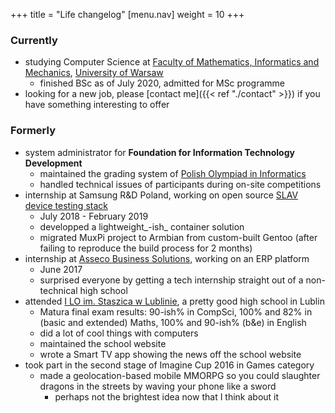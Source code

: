 +++
title = "Life changelog"
  [menu.nav]
  weight = 10
+++

### Currently

- studying Computer Science at [Faculty of Mathematics, Informatics and Mechanics](https://mimuw.edu.pl), [University of Warsaw](https://uw.edu.pl)
  - finished BSc as of July 2020, admitted for MSc programme
- looking for a new job, please [contact me]({{< ref "./contact" >}}) if you have something interesting to offer

### Formerly

- system administrator for **Foundation for Information Technology Development**
  - maintained the grading system of [Polish Olympiad in Informatics](https://oi.edu.pl)
  - handled technical issues of participants during on-site competitions
- internship at Samsung R&D Poland, working on open source [SLAV device testing stack](https://github.com/SamsungSLAV)
  - July 2018 - February 2019
  - developped a lightweight_-ish_ container solution
  - migrated MuxPi project to Armbian from custom-built Gentoo (after failing to reproduce the build process for 2 months)
- internship at [Asseco Business Solutions](https://assecobs.pl), working on an ERP platform
  - June 2017
  - surprised everyone by getting a tech internship straight out of a non-technical high school
- attended [I LO im. Staszica w Lublinie](https://lo1.lublin.eu), a pretty good high school in Lublin
  - Matura final exam results: 90-ish% in CompSci, 100% and 82% in (basic and extended) Maths, 100% and 90-ish% (b&e) in English
  - did a lot of cool things with computers
  - maintained the school website
  - wrote a Smart TV app showing the news off the school website
- took part in the second stage of Imagine Cup 2016 in Games category
  - made a geolocation-based mobile MMORPG so you could slaughter dragons in the streets by waving your phone like a sword
    - perhaps not the brightest idea now that I think about it
